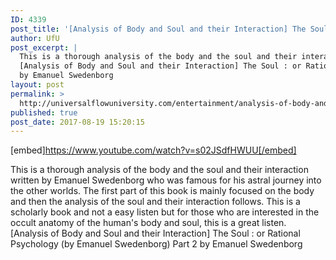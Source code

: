 ```yaml
---
ID: 4339
post_title: '[Analysis of Body and Soul and their Interaction] The Soul (by Emanuel Swedenborg) Part 2'
author: UfU
post_excerpt: |
  This is a thorough analysis of the body and the soul and their interaction written by Emanuel Swedenborg who was famous for his astral journey into the other worlds. The first part of this book is mainly focused on the body and then the analysis of the soul and their interaction follows. This is a scholarly book and not a easy listen but for those who are interested in the occult anatomy of the human's body and soul, this is a great listen.
  [Analysis of Body and Soul and their Interaction] The Soul : or Rational Psychology (by Emanuel Swedenborg) Part 2
  by Emanuel Swedenborg
layout: post
permalink: >
  http://universalflowuniversity.com/entertainment/analysis-of-body-and-soul-and-their-interaction-the-soul-by-emanuel-swedenborg-part-2/
published: true
post_date: 2017-08-19 15:20:15
---
```

[embed]https://www.youtube.com/watch?v=s02JSdfHWUU[/embed]<br>
<p>This is a thorough analysis of the body and the soul and their interaction written by Emanuel Swedenborg who was famous for his astral journey into the other worlds. The first part of this book is mainly focused on the body and then the analysis of the soul and their interaction follows. This is a scholarly book and not a easy listen but for those who are interested in the occult anatomy of the human's body and soul, this is a great listen.
[Analysis of Body and Soul and their Interaction] The Soul : or Rational Psychology (by Emanuel Swedenborg) Part 2
by Emanuel Swedenborg</p>
